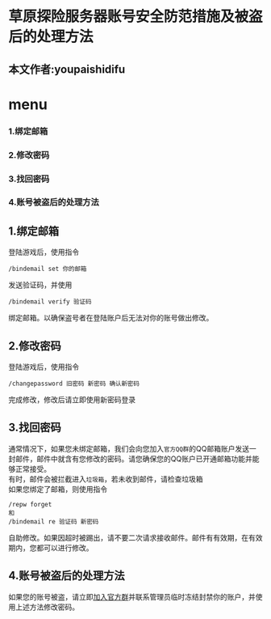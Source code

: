 # 草原探险服务器账号安全防范措施及被盗后的处理方法
## 本文作者:youpaishidifu

# menu
### 1.绑定邮箱
### 2.修改密码
### 3.找回密码
### 4.账号被盗后的处理方法

## 1.绑定邮箱
登陆游戏后，使用指令
```
/bindemail set 你的邮箱
```

发送验证码，并使用
```
/bindemail verify 验证码
```
绑定邮箱。以确保盗号者在登陆账户后无法对你的账号做出修改。

## 2.修改密码
登陆游戏后，使用指令
```
/changepassword 旧密码 新密码 确认新密码
```
完成修改，修改后请立即使用新密码登录

## 3.找回密码
通常情况下，如果您未绑定邮箱，我们会向您加入`官方QQ群`的QQ邮箱账户发送一封邮件，邮件中就含有您修改的密码。请您确保您的QQ账户已开通邮箱功能并能够正常接受。<br>有时，邮件会被拦截进入`垃圾箱`，若未收到邮件，请检查垃圾箱<br>
如果您绑定了邮箱，则使用指令
```
/repw forget
和
/bindemail re 验证码 新密码
```
自助修改。如果因超时被踢出，请不要二次请求接收邮件。邮件有有效期，在有效期内，您都可以进行修改。

## 4.账号被盗后的处理方法
如果您的账号被盗，请立即[加入官方群](https://qun.ypshidifu.cn)并联系管理员临时冻结封禁你的账户，并使用上述方法修改密码。

